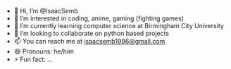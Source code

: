 - 👋 Hi, I’m @IsaacSemb
- 👀 I’m interested in coding, anime, gaming (fighting games)
- 🌱 I’m currently learning computer science at Birmingham City University
- 💞️ I’m looking to collaborate on python based projects
- 📫 You can reach me at isaacsemb1996@gmail.com
- 😄 Pronouns: he/him
- ⚡ Fun fact: ...

<!---
IsaacSemb/IsaacSemb is a ✨ special ✨ repository because its `README.md` (this file) appears on your GitHub profile.
You can click the Preview link to take a look at your changes.
--->
